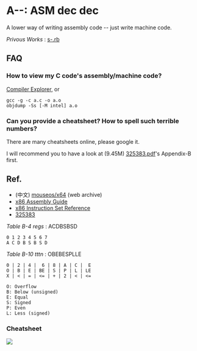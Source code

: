 # A--: ASM dec dec

A lower way of writing assembly code -- just write machine code.

_Privous Works_ : [s-.rb](s-.rb)

## FAQ

### How to view my C code's assembly/machine code?

[Compiler Explorer](https://godbolt.org), or

```
gcc -g -c a.c -o a.o
objdump -Ss [-M intel] a.o
```

### Can you provide a cheatsheet? How to spell such terrible numbers?

There are many cheatsheets online, please google it.

I will recommend you to have a look at (9.45M)
[325383.pdf](https://software.intel.com/sites/default/files/managed/a4/60/325383-sdm-vol-2abcd.pdf)'s Appendix-B first.

## Ref.

- (中文) [mouseos/x64](https://web.archive.org/web/20171007052840/http://www.mouseos.com/) (web archive)
- [x86 Assembly Guide][2]
- [x86 Instruction Set Reference][3]
- [325383][0]

_Table B-4 regs_ : ACDBSBSD

```
0 1 2 3 4 5 6 7
A C D B S B S D
```

_Table B-10 tttn_ : OBEBESPLLE

```
0 | 2 | 4 |  6 | 8 | A | C |  E
O | B | E | BE | S | P | L | LE
X | < | = | <= | + | 2 | < | <=

O: Overflow
B: Below (unsigned)
E: Equal
S: Signed
P: Even
L: Less (signed)
```

### Cheatsheet

[![][1]][1]

[0]: https://software.intel.com/sites/default/files/managed/a4/60/325383-sdm-vol-2abcd.pdf
[1]: https://i.stack.imgur.com/VTxd0.jpg
[2]: https://www.cs.virginia.edu/~evans/cs216/guides/x86.html
[3]: http://www.felixcloutier.com/x86
